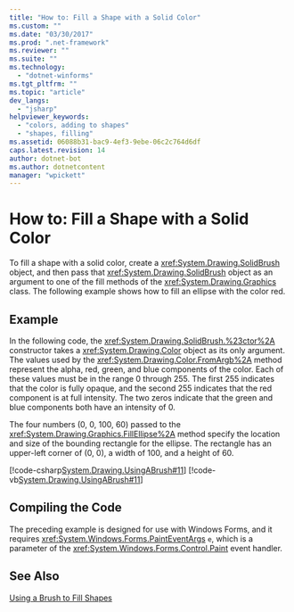 ```yaml
---
title: "How to: Fill a Shape with a Solid Color"
ms.custom: ""
ms.date: "03/30/2017"
ms.prod: ".net-framework"
ms.reviewer: ""
ms.suite: ""
ms.technology: 
  - "dotnet-winforms"
ms.tgt_pltfrm: ""
ms.topic: "article"
dev_langs: 
  - "jsharp"
helpviewer_keywords: 
  - "colors, adding to shapes"
  - "shapes, filling"
ms.assetid: 06088b31-bac9-4ef3-9ebe-06c2c764d6df
caps.latest.revision: 14
author: dotnet-bot
ms.author: dotnetcontent
manager: "wpickett"
---
```

# How to: Fill a Shape with a Solid Color
To fill a shape with a solid color, create a <xref:System.Drawing.SolidBrush> object, and then pass that <xref:System.Drawing.SolidBrush> object as an argument to one of the fill methods of the <xref:System.Drawing.Graphics> class. The following example shows how to fill an ellipse with the color red.  
  
## Example  
 In the following code, the <xref:System.Drawing.SolidBrush.%23ctor%2A> constructor takes a <xref:System.Drawing.Color> object as its only argument. The values used by the <xref:System.Drawing.Color.FromArgb%2A> method represent the alpha, red, green, and blue components of the color. Each of these values must be in the range 0 through 255. The first 255 indicates that the color is fully opaque, and the second 255 indicates that the red component is at full intensity. The two zeros indicate that the green and blue components both have an intensity of 0.  
  
 The four numbers (0, 0, 100, 60) passed to the <xref:System.Drawing.Graphics.FillEllipse%2A> method specify the location and size of the bounding rectangle for the ellipse. The rectangle has an upper-left corner of (0, 0), a width of 100, and a height of 60.  
  
 [!code-csharp[System.Drawing.UsingABrush#11](../../../../samples/snippets/csharp/VS_Snippets_Winforms/System.Drawing.UsingABrush/CS/Class1.cs#11)]
 [!code-vb[System.Drawing.UsingABrush#11](../../../../samples/snippets/visualbasic/VS_Snippets_Winforms/System.Drawing.UsingABrush/VB/Class1.vb#11)]  
  
## Compiling the Code  
 The preceding example is designed for use with Windows Forms, and it requires <xref:System.Windows.Forms.PaintEventArgs> `e`, which is a parameter of the <xref:System.Windows.Forms.Control.Paint> event handler.  
  
## See Also  
 [Using a Brush to Fill Shapes](../../../../docs/framework/winforms/advanced/using-a-brush-to-fill-shapes.md)
